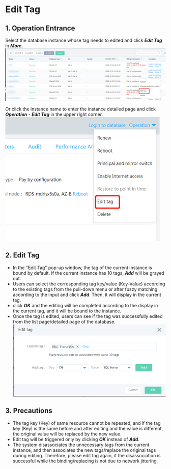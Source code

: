 # Edit Tag
## 1. Operation Entrance
Select the database instance whose tag needs to edited and click ***Edit Tag*** in ***More***.
![编辑标签1](../../../../../image/RDS/Edit-Tag-1.png)

Or click the instance name to enter the instance detailed page and click ***Operation*** - ***Edit Tag*** in the upper right corner.
![编辑标签2](../../../../../image/RDS/Edit-Tag-2.png)

## 2. Edit Tag 
- In the "Edit Tag" pop-up window, the tag of the current instance is bound by default. If the current instance has 10 tags, ***Add*** will be grayed out.
- Users can select the corresponding tag key/value (Key-Value) according to the existing tags from the pull-down menu or after fuzzy matching according to the input and click ***Add***. Then, it will display in the current tag.
- click ***OK*** and the editing will be completed according to the display in the current tag, and it will be bound to the instance.
- Once the tag is edited, users can see if the tag was successfully edited from the list page/detailed page of the database.
![编辑标签3](../../../../../image/RDS/Edit-Tag-3.png)

## 3. Precautions
- The tag key (Key) of same resource cannot be repeated, and if the tag key (Key) is the same before and after editing and the value is different, the original value will be replaced by the new value.
- Edit tag will be triggered only by clicking ***OK*** instead of ***Add***.
- The system disassociates the unnecessary tags from the current instance, and then associates the new tags/replace the original tags during editing. Therefore, please edit tag again, if the disassociation is successful while the binding/replacing is not due to network jittering.
